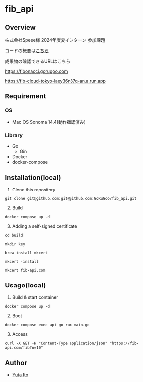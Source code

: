 # fib_api

## Overview

株式会社Speee様 2024年度夏インターン 参加課題

コードの概要は[こちら](https://github.com/GoRuGoo/fib_api/blob/master/overview.md)

成果物の確認できるURLはこちら

https://fibonacci.gorugoo.com

https://fib-cloud-tokyo-laey36n37q-an.a.run.app

## Requirement

### OS

- Mac OS Sonoma 14.4(動作確認済み)

### Library

- Go
  - Gin
- Docker
- docker-compose

## Installation(local)

1. Clone this repository

```
git clone git@github.com:git@github.com:GoRuGoo/fib_api.git
```
2. Build

```
docker compose up -d
```
3. Adding a self-signed certificate
```
cd build
```
```
mkdir key
```
```
brew install mkcert
```
```
mkcert -install
```
```
mkcert fib-api.com
```


## Usage(local)

1. Build & start container

```
docker compose up -d
```

2. Boot

```
docker compose exec api go run main.go
```
3. Access
```
curl -X GET -H "Content-Type application/json" "https://fib-api.com/fib?n=10"
```




## Author

- [Yuta Ito](https://github.com/GoRuGoo)
